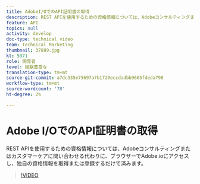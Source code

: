 ```yaml
---
title: AdobeI/OでのAPI証明書の取得
description: REST APIを使用するための資格情報については、Adobeコンサルティングまたはカスタマーケアに問い合わせる代わりに、ブラウザーでAdobe.ioにアクセスし、独自の資格情報を取得または登録するだけで済みます。
feature: API
topics: null
activity: develop
doc-type: technical video
team: Technical Marketing
thumbnail: 37889.jpg
kt: 5971
role: 開発者
level: 経験豊富な
translation-type: tm+mt
source-git-commit: a7dc335e75697a7b1720eccdadbb9605fdeda798
workflow-type: tm+mt
source-wordcount: '78'
ht-degree: 2%

---
```



# Adobe I/OでのAPI証明書の取得

REST APIを使用するための資格情報については、Adobeコンサルティングまたはカスタマーケアに問い合わせる代わりに、ブラウザーでAdobe.ioにアクセスし、独自の資格情報を取得または登録するだけで済みます。

>[!VIDEO](https://video.tv.adobe.com/v/37889/?quality=12&learn=on)
